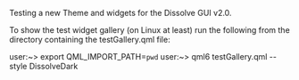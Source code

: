 Testing a new Theme and widgets for the Dissolve GUI v2.0.

To show the test widget gallery (on Linux at least) run the following from the directory containing the testGallery.qml file:

user:~> export QML_IMPORT_PATH=`pwd`
user:~> qml6 testGallery.qml --style DissolveDark

